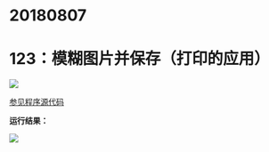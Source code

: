 # 20180807

# 123：模糊图片并保存（打印的应用）

<img src="http://image.renkaigis.com/keepcoding/2018080701.png">

<a href="https://github.com/renkaigis/KeepCoding/tree/master/2018/08/07" target="_blank">参见程序源代码</a>

**运行结果：**

<img src="http://image.renkaigis.com/keepcoding/2018080702.png">